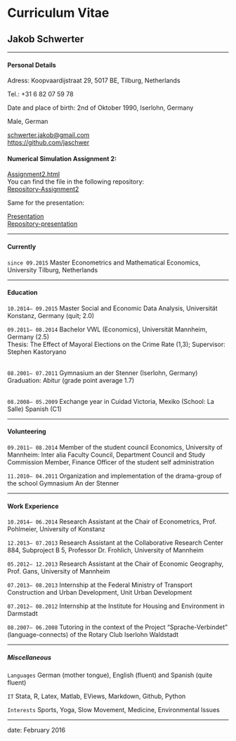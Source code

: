 
# Curriculum Vitae
## Jakob Schwerter
____________________________________________________

#### Personal Details
Adress: Koopvaardijstraat 29, 5017 BE, Tilburg, Netherlands <br >

Tel.: +31 6 82 07 59 78 <br >

Date and place of birth: 2nd of Oktober 1990, Iserlohn, Germany <br >

Male, German
<div id="webaddress">
<a href="schwerter.jakob@gmail.com">schwerter.jakob@gmail.com</a>
</div>
<div id="webaddress">
<a href="https://github.com/jaschwer">https://github.com/jaschwer</a>
</div>

#### Numerical Simulation Assignment 2:
<div id="webaddress">
<a href="http://jaschwer.github.io/assignment2/">Assignment2.html</a>
</div>
You can find the file in the following repository:
<div id="webaddress">
<a href="https://github.com/jaschwer/assignment2/tree/gh-pages">Repository-Assignment2</a>
</div>

Same for the presentation:
<div id="webaddress">
<a href="http://jaschwer.github.io/presentation/">Presentation</a>
</div>
<div id="webaddress">
<a href="https://github.com/jaschwer/presentation/tree/gh-pages">Repository-presentation </a>
</div>

____________________________________________________
#### Currently
`since 09.2015`
Master Econometrics and Mathematical Economics, University Tilburg, Netherlands

____________________________________________________
#### Education

`10.2014– 09.2015`
Master Social and Economic Data Analysis, Universität Konstanz, Germany (quit; 2.0)<br >

`09.2011– 08.2014`
Bachelor VWL (Economics), Universität Mannheim, Germany (2.5) <br >Thesis: The Effect of Mayoral Elections on the Crime Rate (1,3); Supervisor: Stephen Kastoryano

<br >`08.2001– 07.2011` Gymnasium an der Stenner (Iserlohn, Germany)<br > Graduation: Abitur (grade point average 1.7)

<br >`08.2008– 05.2009` Exchange year in Cuidad Victoria, Mexiko (School: La Salle) Spanish (C1)

____________________________________________________
#### Volunteering

`09.2011– 08.2014`
Member of the student council Economics, University of Mannheim: Inter alia Faculty Council, Department Council and Study Commission Member, Finance Officer of the student self administration <br >

`11.2010– 04.2011`
Organization and implementation of the drama-group of the school Gymnasium An der Stenner

____________________________________________________
#### Work Experience

`10.2014– 06.2014` Research Assistant at the Chair of Econometrics, Prof. Pohlmeier, University of Konstanz <br >
`12.2013– 07.2013` Research Assistant at the Collaborative Research Center 884, Subproject B 5, Professor Dr. Frohlich, University of Mannheim <br >
`05.2012– 12.2013` Research Assistant at the Chair of Economic Geography, Prof. Gans, University of Mannheim <br >
`07.2013– 08.2013` Internship at the Federal Ministry of Transport Construction and Urban Development, Unit Urban Development <br >
`07.2012– 08.2012` Internship at the Institute for Housing and Environment in Darmstadt <br >

`08.2007– 06.2008` Tutoring in the context of the Project “Sprache-Verbindet” (language-connects) of the Rotary Club Iserlohn Waldstadt____________________________________________________
##### Miscellaneous

`Languages` German (mother tongue), English (fluent) and Spanish (quite fluent) <br >

`IT` Stata, R, Latex, Matlab, EViews, Markdown, Github, Python<br >

`Interests` Sports, Yoga, Slow Movement, Medicine, Environmental Issues

____________________________________________________

date: February 2016


[//]: # (pandoc cv.md -s -o cv_jakobschwerter.pdf)
[//]: # (pandoc cv.md -s -o cv_jakobschwerter.html)




